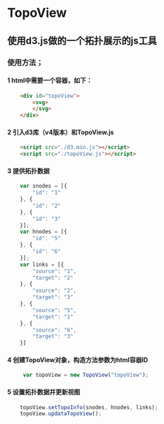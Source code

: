 # TopoView
## 使用d3.js做的一个拓扑展示的js工具

### 使用方法；

#### 1 html中需要一个容器，如下：
```html
	<div id="topoView">
        <svg>
        </svg>
    </div>
```
#### 2 引入d3库（v4版本）和TopoView.js
```html
	<script src="./d3.min.js"></script>
	<script src="./topoView.js"></script>
```	
#### 3 提供拓扑数据
```javascript
	var snodes = [{
        "id": "1"
    }, {
        "id": "2"
    }, {
        "id": "3"
    }];
    var hnodes = [{
        "id": "5"
    }, {
        "id": "6"
    }];
    var links = [{
        "source": "1",
        "target": "2"
    }, {
        "source": "2",
        "target": "3"
    }, {
        "source": "5",
        "target": "1"
    }, {
        "source": "6",
        "target": "3"
    }]
```	
#### 4 创建TopoView对象，构造方法参数为html容器ID
```javascript
	 var topoView = new TopoView("topoView"); 
```
#### 5 设置拓扑数据并更新视图
```javascript
	topoView.setTopoInfo(snodes, hnodes, links);
    topoView.updataTopoView();
```
	

